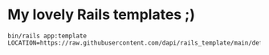 # My lovely Rails templates ;)

```
bin/rails app:template LOCATION=https://raw.githubusercontent.com/dapi/rails_template/main/default.rb
```

